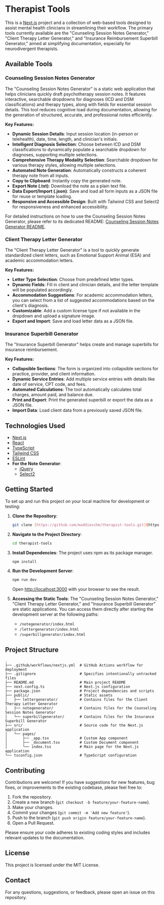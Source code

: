 # Therapist Tools

This is a [Next.js](https://nextjs.org/) project and a collection of web-based tools designed to assist mental health clinicians in streamlining their workflow. The primary tools currently available are the "Counseling Session Notes Generator," "Client Therapy Letter Generator," and "Insurance Reimbursement Superbill Generator," aimed at simplifying documentation, especially for neurodivergent therapists.

## Available Tools

### Counseling Session Notes Generator

The "Counseling Session Notes Generator" is a static web application that helps clinicians quickly draft psychotherapy session notes. It features interactive, searchable dropdowns for diagnoses (ICD and DSM classifications) and therapy types, along with fields for essential session details. This tool reduces cognitive load during documentation, allowing for the generation of structured, accurate, and professional notes efficiently.

**Key Features:**
* **Dynamic Session Details**: Input session location (in-person or telehealth), date, time, length, and clinician's initials.
* **Intelligent Diagnosis Selection**: Choose between ICD and DSM classifications to dynamically populate a searchable dropdown for diagnoses, supporting multiple selections.
* **Comprehensive Therapy Modality Selection**: Searchable dropdown for various therapy styles, allowing multiple selections.
* **Automated Note Generation**: Automatically constructs a coherent therapy note from all inputs.
* **Copy to Clipboard**: Instantly copy the generated note.
* **Export Note (.txt)**: Download the note as a plain text file.
* **Data Export/Import (.json)**: Save and load all form inputs as a JSON file for reuse or template loading.
* **Responsive and Accessible Design**: Built with Tailwind CSS and Select2 for responsiveness and enhanced accessibility.

For detailed instructions on how to use the Counseling Session Notes Generator, please refer to its dedicated README: [Counseling Session Notes Generator README](public/notegenerator/README.md).

### Client Therapy Letter Generator

The "Client Therapy Letter Generator" is a tool to quickly generate standardized client letters, such as Emotional Support Animal (ESA) and academic accommodation letters.

**Key Features:**
* **Letter Type Selection**: Choose from predefined letter types.
* **Dynamic Fields**: Fill in client and clinician details, and the letter template will be populated accordingly.
* **Accommodation Suggestions**: For academic accommodation letters, you can select from a list of suggested accommodations based on the client's diagnosis.
* **Customizable**: Add a custom license type if not available in the dropdown and upload a signature image.
* **Export and Import**: Save and load letter data as a JSON file.

### Insurance Superbill Generator

The "Insurance Superbill Generator" helps create and manage superbills for insurance reimbursement.

**Key Features:**
* **Collapsible Sections**: The form is organized into collapsible sections for practice, provider, and client information.
* **Dynamic Service Entries**: Add multiple service entries with details like date of service, CPT code, and fees.
* **Automated Calculations**: The tool automatically calculates total charges, amount paid, and balance due.
* **Print and Export**: Print the generated superbill or export the data as a JSON file.
* **Import Data**: Load client data from a previously saved JSON file.

## Technologies Used

* [Next.js](https://nextjs.org/)
* [React](https://react.dev/)
* [TypeScript](https://www.typescriptlang.org/)
* [Tailwind CSS](https://tailwindcss.com/)
* [ESLint](https://eslint.org/)
* **For the Note Generator**:
    * [jQuery](https://jquery.com/)
    * [Select2](https://select2.org/)

## Getting Started

To set up and run this project on your local machine for development or testing:

1.  **Clone the Repository**:
    ```bash
    git clone [https://github.com/maddieschm/therapist-tools.git](https://github.com/maddieschm/therapist-tools.git)
    ```

2.  **Navigate to the Project Directory**:
    ```bash
    cd therapist-tools
    ```

3.  **Install Dependencies**:
    The project uses npm as its package manager.
    ```bash
    npm install
    ```

4.  **Run the Development Server**:
    ```bash
    npm run dev
    ```
    Open [http://localhost:3000](http://localhost:3000) with your browser to see the result.

5.  **Accessing the Static Tools**:
    The "Counseling Session Notes Generator," "Client Therapy Letter Generator," and "Insurance Superbill Generator" are static applications. You can access them directly after starting the development server at the following paths:
    * `/notegenerator/index.html`
    * `/lettergenerator/index.html`
    * `/superbillgenerator/index.html`

## Project Structure
```
.
├── .github/workflows/nextjs.yml  # GitHub Actions workflow for deployment
├── .gitignore                    # Specifies intentionally untracked files
├── README.md                     # Main project README
├── next.config.ts                # Next.js configuration
├── package.json                  # Project dependencies and scripts
├── public/                       # Static assets
│   ├── lettergenerator/          # Contains files for the Client Therapy Letter Generator
│   ├── notegenerator/            # Contains files for the Counseling Session Notes Generator
│   └── superbillgenerator/       # Contains files for the Insurance Superbill Generator
├── src/                          # Source code for the Next.js application
│   └── pages/
│       ├── _app.tsx              # Custom App component
│       ├── _document.tsx         # Custom Document component
│       └── index.tsx             # Main page for the Next.js application
└── tsconfig.json                 # TypeScript configuration
```
## Contributing

Contributions are welcome! If you have suggestions for new features, bug fixes, or improvements to the existing codebase, please feel free to:

1.  Fork the repository.
2.  Create a new branch (`git checkout -b feature/your-feature-name`).
3.  Make your changes.
4.  Commit your changes (`git commit -m 'Add new feature'`).
5.  Push to the branch (`git push origin feature/your-feature-name`).
6.  Open a Pull Request.

Please ensure your code adheres to existing coding styles and includes relevant updates to the documentation.

## License

This project is licensed under the MIT License.

## Contact

For any questions, suggestions, or feedback, please open an issue on this repository.